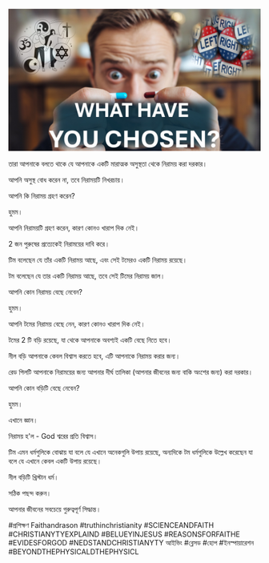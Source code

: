 ![Video cover image](../cover.jpg "cover photo")

তারা আপনাকে বলতে থাকে যে আপনাকে একটি মারাত্মক অসুস্থতা থেকে নিরাময় করা দরকার।

আপনি অসুস্থ বোধ করেন না, তবে নিরাময়টি নিখরচায়।

আপনি কি নিরাময় গ্রহণ করেন?

হুমম।

আপনি নিরাময়টি গ্রহণ করেন, কারণ কোনও খারাপ দিক নেই।

2 জন পুরুষের প্রত্যেকেই নিরাময়ের দাবি করে।

টিম বলেছেন যে তাঁর একটি নিরাময় আছে, এবং সেই টমেরও একটি নিরাময় রয়েছে।

টম বলেছেন যে তার একটি নিরাময় আছে, তবে সেই টিমের নিরাময় জাল।

আপনি কোন নিরাময় বেছে নেবেন?

হুমম।

আপনি টমের নিরাময় বেছে নেন, কারণ কোনও খারাপ দিক নেই।

টমের 2 টি বড়ি রয়েছে, যা থেকে আপনাকে অবশ্যই একটি বেছে নিতে হবে।

নীল বড়ি আপনাকে কেবল বিশ্বাস করতে হবে, এটি আপনাকে নিরাময় করার জন্য।

রেড পিলটি আপনাকে নিরাময়ের জন্য আপনার দীর্ঘ তালিকা (আপনার জীবনের জন্য বাকি অংশের জন্য) করা দরকার।

আপনি কোন বড়িটি বেছে নেবেন?

হুমম।

এখানে জ্ঞান।

নিরাময় হ'ল - God শ্বরের প্রতি বিশ্বাস।

টিম এমন ধর্মগুলিকে বোঝায় যা বলে যে এখানে অনেকগুলি উপায় রয়েছে, অন্যদিকে টম ধর্মগুলিকে উল্লেখ করেছেন যা বলে যে এখানে কেবল একটি উপায় রয়েছে।

নীল বড়িটি খ্রিস্টান ধর্ম।

সঠিক পছন্দ করুন।

আপনার জীবনের সবচেয়ে গুরুত্বপূর্ণ সিদ্ধান্ত।

#প্রশিক্ষণ Faithandrason #truthinchristianity #SCIENCEANDFAITH #CHRISTIANYTYEXPLAIND #BELUEYINJESUS ​​#REASONSFORFAITHE #EVIDESFORGOD #NEDSTANDCHRISTIANYTY আইভিং #ব্লেসড #হোপ #ইনস্পায়ারেশন #BEYONDTHEPHYSICALDTHEPHYSICL